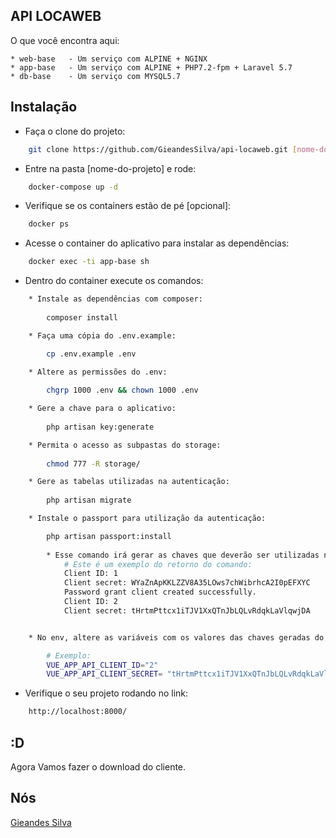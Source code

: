 ## API LOCAWEB

O que você encontra aqui:
    
    * web-base   - Um serviço com ALPINE + NGINX
    * app-base   - Um serviço com ALPINE + PHP7.2-fpm + Laravel 5.7
    * db-base    - Um serviço com MYSQL5.7

## Instalação

* Faça o clone do projeto:

```bash
    git clone https://github.com/GieandesSilva/api-locaweb.git [nome-do-projeto]
```

* Entre na pasta [nome-do-projeto] e rode:

```bash
    docker-compose up -d
```

* Verifique se os containers estão de pé [opcional]:

```bash
    docker ps
```

* Acesse o container do aplicativo para instalar as dependências:

```bash
    docker exec -ti app-base sh
```
    
* Dentro do container execute os comandos:
    
```bash
    * Instale as dependências com composer:
    
        composer install

    * Faça uma cópia do .env.example:

        cp .env.example .env

    * Altere as permissões do .env:
    
        chgrp 1000 .env && chown 1000 .env

    * Gere a chave para o aplicativo:
    
        php artisan key:generate

    * Permita o acesso as subpastas do storage:
    
        chmod 777 -R storage/

    * Gere as tabelas utilizadas na autenticação:
    
        php artisan migrate

    * Instale o passport para utilização da autenticação:

        php artisan passport:install
        
        * Esse comando irá gerar as chaves que deverão ser utilizadas nos próximos passos, mantenha armazenados os valores em algum local.
            # Este é um exemplo do retorno do comando:
            Client ID: 1
            Client secret: WYaZnApKKLZZV8A35LOws7chWibrhcA2I0pEFXYC
            Password grant client created successfully.
            Client ID: 2
            Client secret: tHrtmPttcx1iTJV1XxQTnJbLQLvRdqkLaVlqwjDA


    * No env, altere as variáveis com os valores das chaves geradas do segundo cliente

        # Exemplo: 
        VUE_APP_API_CLIENT_ID="2"
        VUE_APP_API_CLIENT_SECRET= "tHrtmPttcx1iTJV1XxQTnJbLQLvRdqkLaVlqwjDA"
```

* Verifique o seu projeto rodando no link:

```bash
    http://localhost:8000/
```
            
## :D
Agora Vamos fazer o download do cliente.

## Nós
[Gieandes Silva](http://gieandessilva.com)
